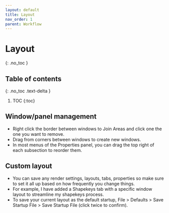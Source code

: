 ```yaml
---
layout: default
title: Layout
nav_order: 1
parent: Workflow
---
```

# Layout
{: .no_toc }

## Table of contents
{: .no_toc .text-delta }

1. TOC
{:toc}

## Window/panel management
- Right click the border between windows to Join Areas and click one the one you want to remove.
- Drag from corners between windows to create new windows.
- In most menus of the Properties panel, you can drag the top right of each subsection to reorder them.

## Custom layout
- You can save any render settings, layouts, tabs, properties so make sure to set it all up based on how frequently you change things.
- For example, I have added a Shapekeys tab with a specific window layout to streamline my shapekeys process.
- To save your current layout as the default startup, File > Defaults > Save Startup File > Save Startup File (click twice to confirm). 